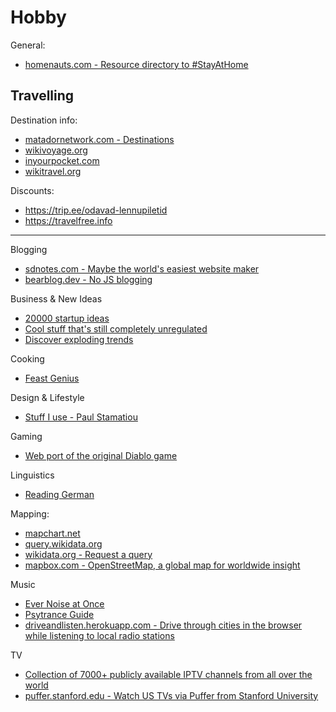 # Hobby

General:
- [homenauts.com - Resource directory to #StayAtHome](https://www.homenauts.com/)


## Travelling

Destination info:
- [matadornetwork.com - Destinations](https://matadornetwork.com/destinations/europe/united-kingdom/northern-ireland/belfast/#local-favorites)
- [wikivoyage.org](https://en.wikivoyage.org/wiki/Belfast)
- [inyourpocket.com](https://www.inyourpocket.com)
- [wikitravel.org](https://wikitravel.org)

Discounts:
- <https://trip.ee/odavad-lennupiletid>
- <https://travelfree.info>


---


Blogging
- [sdnotes.com - Maybe the world's easiest website maker](https://sdnotes.com)
- [bearblog.dev - No JS blogging](https://bearblog.dev)


Business & New Ideas
- [20000 startup ideas](https://unawaz.github.io/stochastic-hill-climbing/tasks/)
- [Cool stuff that's still completely unregulated](https://news.ycombinator.com/item?id=21167689)
- [Discover exploding trends](https://trennd.co/)


Cooking
- [Feast Genius](https://www.feastgenius.com/search)


Design & Lifestyle
- [Stuff I use - Paul Stamatiou](https://paulstamatiou.com/stuff-i-use/)


Gaming
- [Web port of the original Diablo game](https://d07riv.github.io/diabloweb/)


Linguistics
- [Reading German](https://courses.dcs.wisc.edu/wp/readinggerman/)


Mapping:
- [mapchart.net](https://mapchart.net)
- [query.wikidata.org](https://query.wikidata.org/)
- [wikidata.org - Request a query](https://www.wikidata.org/wiki/Wikidata:Request_a_query)
- [mapbox.com - OpenStreetMap, a global map for worldwide insight](https://blog.mapbox.com/openstreetmap-a-global-map-for-worldwide-insight-4e041cbf1ec1)


Music
- [Ever Noise at Once](http://everynoise.com/)
- [Psytrance Guide](http://psytranceguide.com/)
- [driveandlisten.herokuapp.com - Drive through cities in the browser while listening to local radio stations](https://driveandlisten.herokuapp.com/)


TV
- [Collection of 7000+ publicly available IPTV channels from all over the world](https://github.com/freearhey/iptv)
- [puffer.stanford.edu - Watch US TVs via Puffer from Stanford University](https://puffer.stanford.edu/player/)

